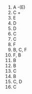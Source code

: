 1. A -(E)
1. C +
1. E 
1. D
1. D
1. C
1. C
1. F
1. B, C, F
1. F, B
1. B
1. B
1. C
1. B
1. C, D
1. C



